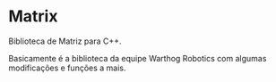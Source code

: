 # Matrix
Biblioteca de Matriz para C++.

Basicamente é a biblioteca da equipe Warthog Robotics com algumas modificações e funções a mais.

